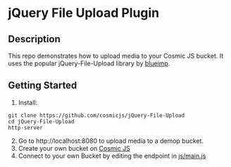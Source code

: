 # jQuery File Upload Plugin

## Description
This repo demonstrates how to upload media to your Cosmic JS bucket.  It uses the popular jQuery-File-Upload library by [blueimp](https://github.com/blueimp).

## Getting Started
1. Install:
```
git clone https://github.com/cosmicjs/jQuery-File-Upload
cd jQuery-File-Upload
http-server
```
2. Go to http://localhost:8080 to upload media to a demop bucket.
3. Create your own bucket on [Cosmic JS](https://cosmicjs.com)
4. Connect to your own Bucket by editing the endpoint in [js/main.js](https://github.com/cosmicjs/jQuery-File-Upload/blob/master/js/main.js)